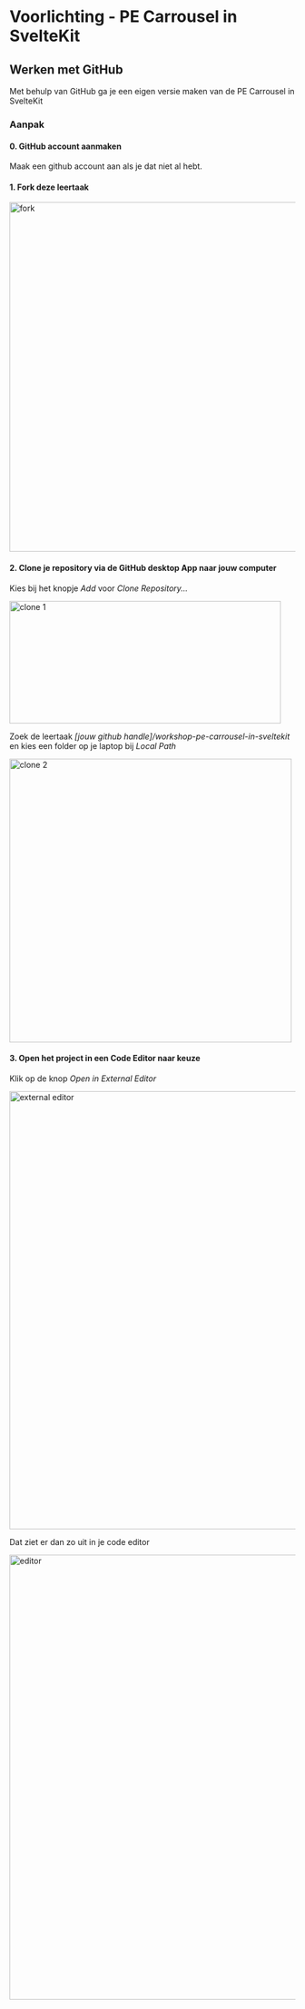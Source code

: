 # Voorlichting - PE Carrousel in SvelteKit

## Werken met GitHub

Met behulp van GitHub ga je een eigen versie maken van de PE Carrousel in SvelteKit

### Aanpak

#### 0. GitHub account aanmaken
Maak een github account aan als je dat niet al hebt.

#### 1. Fork deze leertaak

<img width="1131" height="616" alt="fork" src="https://github.com/user-attachments/assets/ab800948-1d82-4183-8bbd-59d61108fe3f" />

#### 2. Clone je repository via de GitHub desktop App naar jouw computer
Kies bij het knopje _Add_ voor  _Clone Repository..._  

<img width="478" height="216" alt="clone 1" src="https://github.com/user-attachments/assets/29eaf8df-c2f0-4cc2-8963-3b6546a2cb26" />


Zoek de leertaak _[jouw github handle]/workshop-pe-carrousel-in-sveltekit_ en kies een folder op je laptop bij _Local Path_

<img width="497" height="500" alt="clone 2" src="https://github.com/user-attachments/assets/4697219e-f414-4cf6-a3c3-c07587bff458" />


#### 3. Open het project in een Code Editor naar keuze
Klik op de knop _Open in External Editor_

<img width="1072" height="772" alt="external editor" src="https://github.com/user-attachments/assets/d23fa8e9-2bca-4733-8d11-254d4fe37cf0" />

Dat ziet er dan zo uit in je code editor

<img width="1034" height="784" alt="editor" src="https://github.com/user-attachments/assets/7ad47dc6-3788-494e-9486-d3713d96deeb" />









